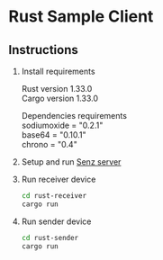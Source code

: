 # Rust Sample Client

## Instructions

1.  Install requirements

    Rust version 1.33.0 <br> 
    Cargo version 1.33.0

    Dependencies requirements <br>
    sodiumoxide = "0.2.1"<br>
    base64 = "0.10.1"<br>
    chrono = "0.4"  <br>

    

2.  Setup and run [Senz server](../../senz-server/README.md)

3.  Run receiver device
    ```sh
    cd rust-receiver
    cargo run
    ```
4.  Run sender device
    ```sh
    cd rust-sender
    cargo run
    ```
